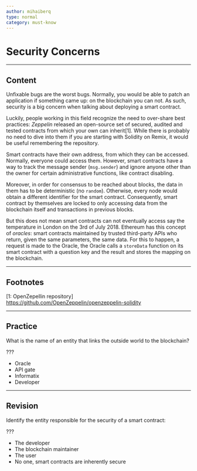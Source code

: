 ```yaml
---
author: mihaiberq
type: normal
category: must-know
---
```


# Security Concerns


---

## Content

Unfixable bugs are the worst bugs. Normally, you would be able to patch an application if something came up: on the blockchain you can not. As such, security is a big concern when talking about deploying a smart contract.

Luckily, people working in this field recognize the need to over-share best practices: *Zeppelin* released an open-source set of secured, audited and tested contracts from which your own can inherit[1]. While there is probably no need to dive into them if you are starting with Solidity on Remix, it would be useful remembering the repository.

Smart contracts have their own address, from which they can be accessed. Normally, everyone could access them. However, smart contracts have a way to track the message sender (`msg.sender`) and ignore anyone other than the owner for certain administrative functions, like contract disabling.

Moreover, in order for consensus to be reached about blocks, the data in them has to be deterministic (no `random`). Otherwise, every node would obtain a different identifier for the smart contract. Consequently, smart contract by themselves are locked to only accessing data from the blockchain itself and transactions in previous blocks.

But this does not mean smart contracts can not eventually access say the temperature in London on the 3rd of July 2018. Ethereum has this concept of *oracles*: smart contracts maintained by trusted third-party APIs who return, given the same parameters, the same data. For this to happen, a request is made to the Oracle, the Oracle calls a `storeData` function on its smart contract with a question key and the result and stores the mapping on the blockchain.


---

## Footnotes

[1: OpenZepellin repository]
<https://github.com/OpenZeppelin/openzeppelin-solidity>


---

## Practice

What is the name of an entity that links the outside world to the blockchain?

???

- Oracle
- API gate
- Informatix
- Developer


---

## Revision

Identify the entity responsible for the security of a smart contract:

???

- The developer
- The blockchain maintainer
- The user
- No one, smart contracts are inherently secure
 
